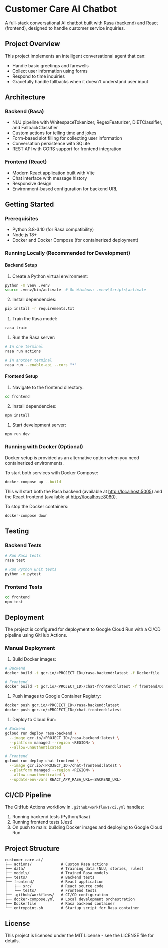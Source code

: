 # Customer Care AI Chatbot

A full-stack conversational AI chatbot built with Rasa (backend) and React (frontend), designed to handle customer service inquiries.

## Project Overview

This project implements an intelligent conversational agent that can:

- Handle basic greetings and farewells
- Collect user information using forms
- Respond to time inquiries
- Gracefully handle fallbacks when it doesn't understand user input

## Architecture

### Backend (Rasa)

- NLU pipeline with WhitespaceTokenizer, RegexFeaturizer, DIETClassifier, and FallbackClassifier
- Custom actions for telling time and jokes
- Form-based slot filling for collecting user information
- Conversation persistence with SQLite
- REST API with CORS support for frontend integration

### Frontend (React)

- Modern React application built with Vite
- Chat interface with message history
- Responsive design
- Environment-based configuration for backend URL

## Getting Started

### Prerequisites

- Python 3.8-3.10 (for Rasa compatibility)
- Node.js 18+
- Docker and Docker Compose (for containerized deployment)

### Running Locally (Recommended for Development)

#### Backend Setup

1. Create a Python virtual environment:

```bash
python -m venv .venv
source .venv/bin/activate  # On Windows: .venv\Scripts\activate
```

2. Install dependencies:
```bash
pip install -r requirements.txt
```

1. Train the Rasa model:

```bash
rasa train
```

1. Run the Rasa server:

```bash
# In one terminal
rasa run actions

# In another terminal
rasa run --enable-api --cors "*"
```

#### Frontend Setup

1. Navigate to the frontend directory:

```bash
cd frontend
```

2. Install dependencies:
```bash
npm install
```

1. Start development server:

```bash
npm run dev
```

### Running with Docker (Optional)

Docker setup is provided as an alternative option when you need containerized environments.

To start both services with Docker Compose:

```bash
docker-compose up --build
```

This will start both the Rasa backend (available at [http://localhost:5005](http://localhost:5005)) and the React frontend (available at [http://localhost:8080](http://localhost:8080)).

To stop the Docker containers:

```bash
docker-compose down
```

## Testing

### Backend Tests

```bash
# Run Rasa tests
rasa test

# Run Python unit tests
python -m pytest
```

### Frontend Tests

```bash
cd frontend
npm test
```

## Deployment

The project is configured for deployment to Google Cloud Run with a CI/CD pipeline using GitHub Actions.

### Manual Deployment

1. Build Docker images:

```bash
# Backend
docker build -t gcr.io/<PROJECT_ID>/rasa-backend:latest -f Dockerfile .

# Frontend  
docker build -t gcr.io/<PROJECT_ID>/chat-frontend:latest -f frontend/Dockerfile .
```

1. Push images to Google Container Registry:

```bash
docker push gcr.io/<PROJECT_ID>/rasa-backend:latest
docker push gcr.io/<PROJECT_ID>/chat-frontend:latest
```

1. Deploy to Cloud Run:

```bash
# Backend
gcloud run deploy rasa-backend \
  --image gcr.io/<PROJECT_ID>/rasa-backend:latest \
  --platform managed --region <REGION> \
  --allow-unauthenticated

# Frontend
gcloud run deploy chat-frontend \
  --image gcr.io/<PROJECT_ID>/chat-frontend:latest \
  --platform managed --region <REGION> \
  --allow-unauthenticated \
  --update-env-vars REACT_APP_RASA_URL=<BACKEND_URL>
```

## CI/CD Pipeline

The GitHub Actions workflow in `.github/workflows/ci.yml` handles:

1. Running backend tests (Python/Rasa)
2. Running frontend tests (Jest)
3. On push to main: building Docker images and deploying to Google Cloud Run

## Project Structure

```text
customer-care-ai/
├── actions/             # Custom Rasa actions
├── data/                # Training data (NLU, stories, rules)
├── models/              # Trained Rasa models
├── tests/               # Backend tests
├── frontend/            # React application
│   ├── src/             # React source code
│   └── tests/           # Frontend tests
├── .github/workflows/   # CI/CD configuration
├── docker-compose.yml   # Local development orchestration
├── Dockerfile           # Rasa backend container
└── entrypoint.sh        # Startup script for Rasa container
```

## License

This project is licensed under the MIT License - see the LICENSE file for details.
